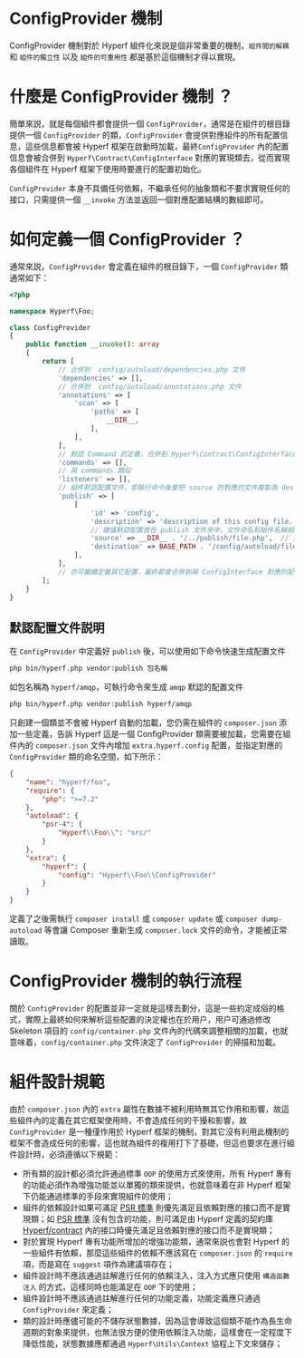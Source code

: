 # ConfigProvider 機制

ConfigProvider 機制對於 Hyperf 組件化來説是個非常重要的機制，`組件間的解耦` 和 `組件的獨立性` 以及 `組件的可重用性` 都是基於這個機制才得以實現。   

# 什麼是 ConfigProvider 機制 ？

簡單來説，就是每個組件都會提供一個 `ConfigProvider`，通常是在組件的根目錄提供一個 `ConfigProvider` 的類，`ConfigProvider` 會提供對應組件的所有配置信息，這些信息都會被 Hyperf 框架在啟動時加載，最終`ConfigProvider` 內的配置信息會被合併到 `Hyperf\Contract\ConfigInterface` 對應的實現類去，從而實現各個組件在 Hyperf 框架下使用時要進行的配置初始化。   

`ConfigProvider` 本身不具備任何依賴，不繼承任何的抽象類和不要求實現任何的接口，只需提供一個 `__invoke` 方法並返回一個對應配置結構的數組即可。

# 如何定義一個 ConfigProvider ？

通常來説，`ConfigProvider` 會定義在組件的根目錄下，一個 `ConfigProvider` 類通常如下：

```php
<?php

namespace Hyperf\Foo;

class ConfigProvider
{
    public function __invoke(): array
    {
        return [
            // 合併到  config/autoload/dependencies.php 文件
            'dependencies' => [],
            // 合併到  config/autoload/annotations.php 文件
            'annotations' => [
                'scan' => [
                    'paths' => [
                        __DIR__,
                    ],
                ],
            ],
            // 默認 Command 的定義，合併到 Hyperf\Contract\ConfigInterface 內，換個方式理解也就是與 config/autoload/commands.php 對應
            'commands' => [],
            // 與 commands 類似
            'listeners' => [],
            // 組件默認配置文件，即執行命令後會把 source 的對應的文件複製為 destination 對應的的文件
            'publish' => [
                [
                    'id' => 'config',
                    'description' => 'description of this config file.', // 描述
                    // 建議默認配置放在 publish 文件夾中，文件命名和組件名稱相同
                    'source' => __DIR__ . '/../publish/file.php',  // 對應的配置文件路徑
                    'destination' => BASE_PATH . '/config/autoload/file.php', // 複製為這個路徑下的該文件
                ],
            ],
            // 亦可繼續定義其它配置，最終都會合併到與 ConfigInterface 對應的配置儲存器中
        ];
    }
}
```

## 默認配置文件説明

在 `ConfigProvider` 中定義好 `publish` 後，可以使用如下命令快速生成配置文件

```bash
php bin/hyperf.php vendor:publish 包名稱
```

如包名稱為 `hyperf/amqp`，可執行命令來生成 `amqp` 默認的配置文件
```bash
php bin/hyperf.php vendor:publish hyperf/amqp
```

只創建一個類並不會被 Hyperf 自動的加載，您仍需在組件的 `composer.json` 添加一些定義，告訴 Hyperf 這是一個 ConfigProvider 類需要被加載，您需要在組件內的 `composer.json` 文件內增加 `extra.hyperf.config` 配置，並指定對應的 `ConfigProvider` 類的命名空間，如下所示：

```json
{
    "name": "hyperf/foo",
    "require": {
        "php": ">=7.2"
    },
    "autoload": {
        "psr-4": {
            "Hyperf\\Foo\\": "src/"
        }
    },
    "extra": {
        "hyperf": {
            "config": "Hyperf\\Foo\\ConfigProvider"
        }
    }
}
```

定義了之後需執行 `composer install` 或 `composer update` 或 `composer dump-autoload` 等會讓 Composer 重新生成 `composer.lock` 文件的命令，才能被正常讀取。   

# ConfigProvider 機制的執行流程

關於 `ConfigProvider` 的配置並非一定就是這樣去劃分，這是一些約定成俗的格式，實際上最終如何來解析這些配置的決定權也在於用户，用户可通過修改 Skeleton 項目的 `config/container.php` 文件內的代碼來調整相關的加載，也就意味着，`config/container.php` 文件決定了 `ConfigProvider` 的掃描和加載。

# 組件設計規範

由於 `composer.json` 內的 `extra` 屬性在數據不被利用時無其它作用和影響，故這些組件內的定義在其它框架使用時，不會造成任何的干擾和影響，故`ConfigProvider` 是一種僅作用於 Hyperf 框架的機制，對其它沒有利用此機制的框架不會造成任何的影響，這也就為組件的複用打下了基礎，但這也要求在進行組件設計時，必須遵循以下規範：

- 所有類的設計都必須允許通過標準 `OOP` 的使用方式來使用，所有 Hyperf 專有的功能必須作為增強功能並以單獨的類來提供，也就意味着在非 Hyperf 框架下仍能通過標準的手段來實現組件的使用；
- 組件的依賴設計如果可滿足 [PSR 標準](https://www.php-fig.org/psr) 則優先滿足且依賴對應的接口而不是實現類；如 [PSR 標準](https://www.php-fig.org/psr) 沒有包含的功能，則可滿足由 Hyperf 定義的契約庫 [Hyperf/contract](https://github.com/hyperf/contract) 內的接口時優先滿足且依賴對應的接口而不是實現類；
- 對於實現 Hyperf 專有功能所增加的增強功能類，通常來説也會對 Hyperf 的一些組件有依賴，那麼這些組件的依賴不應該寫在 `composer.json` 的 `require` 項，而是寫在 `suggest` 項作為建議項存在；
- 組件設計時不應該通過註解進行任何的依賴注入，注入方式應只使用 `構造函數注入` 的方式，這樣同時也能滿足在 `OOP` 下的使用；
- 組件設計時不應該通過註解進行任何的功能定義，功能定義應只通過 `ConfigProvider` 來定義； 
- 類的設計時應儘可能的不儲存狀態數據，因為這會導致這個類不能作為長生命週期的對象來提供，也無法很方便的使用依賴注入功能，這樣會在一定程度下降低性能，狀態數據應都通過 `Hyperf\Utils\Context` 協程上下文來儲存；
